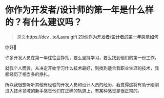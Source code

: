 # 你作为开发者/设计师的第一年是什么样的？有什么建议吗？

> 原文:[https://dev . to/Laura gift 21/你作为开发者/设计者的第一年感觉如何](https://dev.to/lauragift21/how-was-your-first-year-as-developer-designer-like-got-any-advice-108i)

你好👋

许多开发人员在第一年往往会挣扎，要么坚持学习，要么找到他们的第一份工作。

就我个人而言，从决定开始学习什么技术最好，到找到适合我职业生涯的技术，我都经历了相当多的挣扎。

所以我很想听听其他有经验的开发人员和设计人员的经历，我觉得这将有助于刚刚进入技术领域的新手感觉他们在正确的轨道上，有某种感觉是很正常的。